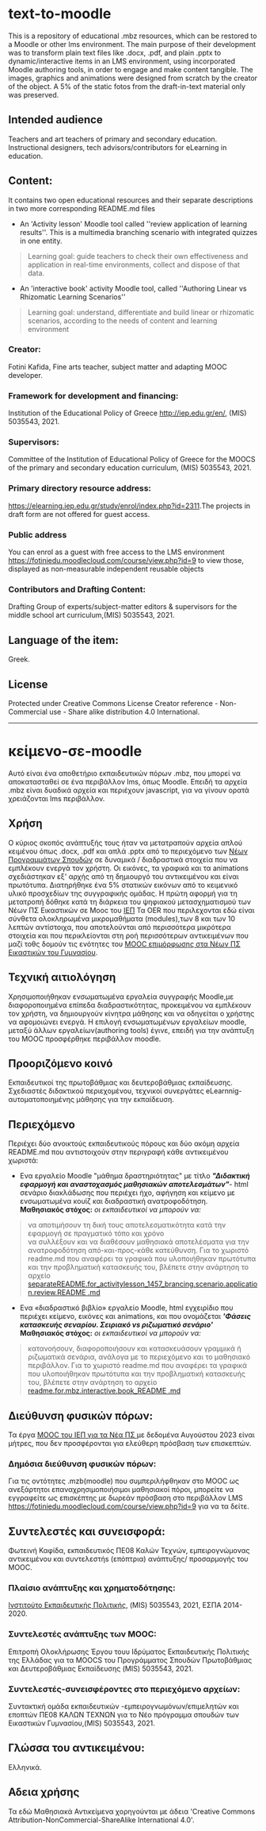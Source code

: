 # text-to-moodle  

This is a repository of educational .mbz resources, which can be restored to a Moodle or other lms environment.
The main purpose of their development was to transform plain text files like .docx, .pdf, and plain .pptx  to dynamic/interactive items in an LMS environment, using incorporated Moodle authoring tools, in order to engage and make content tangible. The images, graphics and animations were designed from scratch by the creator of the object. A 5% of the  static fotos from the draft-in-text material only was preserved.

## Intended audience
Teachers and art teachers of primary and secondary education. Instructional designers, tech advisors/contributors for eLearning in education.

## Content:
It contains two open educational resources and their separate descriptions in two more corresponding README.md files
* An 'Activity lesson' Moodle tool called ''review application of learning results''. This is a multimedia branching scenario with integrated quizzes in one entity.
> Learning goal: guide teachers to check their own effectiveness and application in real-time environments, collect and dispose of that data.
* An 'interactive book' activity Moodle tool, called ''Authoring Linear vs Rhizomatic Learning Scenarios''
>Learning goal: understand, differentiate and build linear or rhizomatic scenarios, according to the needs of content and learning  environment

### Creator:
Fotini Kafida, Fine arts teacher, subject matter and adapting MOOC developer.
### Framework for development and financing:
Institution of the Educational Policy of Greece <http://iep.edu.gr/en/>, (MIS) 5035543, 2021.  
### Supervisors:
Committee of the Institution of Educational Policy of Greece for the MOOCS of the primary and secondary education curriculum, (MIS) 5035543, 2021. 
### Primary directory resource address:
<https://elearning.iep.edu.gr/study/enrol/index.php?id=2311>.Τhe projects in draft form are not offered for guest access.
### Public address 
You can enrol as a guest with free access to the LMS environment <https://fotiniedu.moodlecloud.com/course/view.php?id=9> to view those, displayed as non-measurable independent reusable objects 
### Contributors and Drafting  Content:
Drafting Group of experts/subject-matter editors & supervisors for the middle school art curriculum,(MIS) 5035543, 2021.  

## Language of the item:
Greek.  
## License
Protected under Creative Commons License Creator reference - Non-Commercial use - Share alike distribution 4.0 International.  

________________________

# κείμενο-σε-moodle

Αυτό είναι ένα αποθετήριο εκπαιδευτικών πόρων .mbz, που μπορεί να αποκατασταθεί σε ένα περιβάλλον lms, όπως Moodle.
Eπειδή τα αρχεία .mbz είναι δυαδικά αρχεία και περιέχουν javascript, για να γίνουν ορατά χρειάζονται lms περιβάλλον.

## Χρήση
Ο κύριος σκοπός ανάπτυξής τους  ήταν να μετατραπούν αρχεία απλού κειμένου όπως .docx, .pdf και απλά .pptx από το περιεχόμενο των [Νέων Προγραμμάτων Σπουδών](http://iep.edu.gr/el/nea-ps-provoli) σε δυναμικά / διαδραστικά στοιχεία που να εμπλέκουν ενεργά τον χρήστη. Οι εικόνες, τα γραφικά και τα animations σχεδιάστηκαν εξ' αρχής από τη δημιουργό του αντικειμένου και είναι πρωτότυπα. Διατηρήθηκε ένα 5% στατικών εικόνων από το κειμενικό υλικό προσχεδίων της συγγραφικής ομάδας. Η πρώτη αφορμή για τη μετατροπή δόθηκε κατά τη διάρκεια του ψηφιακού μετασχηματισμού των Νέων ΠΣ Εικαστικών σε Mooc του [ΙΕΠ](http://iep.edu.gr/el/)
Τα OER που περιλεχονται εδώ είναι σύνθετα  ολοκληρωμένα μικρομαθήματα (modules),των 8 και των 10 λεπτών αντίστοιχα, που αποτελούνται από περισσότερα μικρότερα στοιχεία και που  περικλείονται στη ροή περισσότερων αντικειμένων που μαζί τοθς δομούν τις  ενότητες του [MOOC επιμόρφωσης στα Νέων ΠΣ Εικαστικών του Γυμνασίου](https://elearning.iep.edu.gr/study/course/view.php?id=2311). 

## Τεχνική αιτιολόγηση
Χρησιμοποιήθηκαν ενσωματωμένα εργαλεία συγγραφής Moodle,με διαφοροποιημένα επίπεδα  διαδραστικότητας, προκειμένου να εμπλέκουν τον χρήστη, να δημιουργούν κίνητρα μάθησης και να οδηγείται ο χρήστης να αφομοιώνει ενεργά. Η επιλογή ενσωματωμένων εργαλείων moodle, μεταξύ άλλων εργαλείων(authoring tools) έγινε, επειδή για την ανάπτυξη του MOOC προσφέρθηκε περιβάλλον moodle.
 
## Προοριζόμενο κοινό
Eκπαιδευτικοί της πρωτοβάθμιας και δευτεροβάθμιας εκπαίδευσης. Σχεδιαστές διδακτικού περιεχομένου, τεχνικοί συνεργάτες eLearnnig-αυτοματοποιημένης μάθησης για την εκπαίδευση.

## Περιεχόμενο
Περιέχει δύο ανοικτούς εκπαιδευτικούς πόρους και  δύο ακόμη αρχεία README.md που αντιστοιχούν στην περιγραφή κάθε αντικειμένου χωριστά:  
* Ενα εργαλείο Moodle "μάθημα δραστηριότητας" με τίτλο  ***"Διδακτική εφαρμογή και αναστοχασμός μαθησιακών αποτελεσμάτων"***- html σενάριο διακλάδωσης που περιέχει ήχο, αφήγηση και κείμενο με ενσωματωμένα κουίζ και διαδραστική ανατροφοδότηση.  
 **Μαθησιακός στόχος:** *οι εκπαιδευτικοί να μπορούν να:*
 >  να αποτιμήσουν τη δική τους αποτελεσματικότητα κατά την εφαρμογή σε πραγματικό τόπο και χρόνο  
 >  να συλλέξουν και να διαθέσουν μαθησιακά αποτελέσματα για την ανατροφοδότηση από-και-προς-κάθε κατεύθυνση.
Για το χωριστό readme.md που αναφέρει τα γραφικά που υλοποιήθηκαν πρωτότυπα και την προβληματική κατασκευής του, βλέπετε στην ανάρτηση το αρχείο  [separateREADME.for_activitylesson_1457_brancing.scenario.application.review.README .md](https://github.com/fotinikafida/text-to-moodle/blob/main/separateREADME.for_activitylesson_1457_brancing.scenario.application.review.README%20.md)

* Ενα «διαδραστικό βιβλίο» εργαλείο Moodle, html εγχειρίδιο που περιέχει κείμενο, εικόνες και animations, και που ονομάζεται ***'Φάσεις κατασκευής σεναρίου. Σειριακό vs ριζωματικό σενάριο'***  
 **Μαθησιακός στόχος:** *οι εκπαιδευτικοί να μπορούν να:* 
> κατανοήσουν, διαφοροποιήσουν και κατασκευάσουν γραμμικά ή ριζωματικά σενάρια, ανάλογα με το περιεχόμενο και το μαθησιακό περιβάλλον.
> Για το χωριστό readme.md που αναφέρει τα γραφικά που υλοποιήθηκαν πρωτότυπα και την προβληματική κατασκευής του, βλέπετε στην ανάρτηση το αρχείο [readme.for.mbz.interactive.book_README .md](https://github.com/fotinikafida/text-to-moodle/blob/main/readme.for.mbz.interactive.book_README%20.md)

## Διεύθυνση φυσικών πόρων:
Τα έργα [MOOC του ΙΕΠ για τα Νέα ΠΣ ](https://elearning.iep.edu.gr/study/course/index.php?categoryid=68&browse=courses&perpage=20&page=1) με δεδομένα Αυγούστου 2023 είναι μήτρες, που δεν προσφέρονται για ελεύθερη πρόσβαση των επισκεπτών.
### Δημόσια διεύθυνση φυσικών πόρων: 
Για τις οντότητες .mzb(moodle) που συμπεριλήφθηκαν στο MOOC ως ανεξάρτητοι επαναχρησιμοποιήσιμοι  μαθησιακοί πόροι, μπορείτε να εγγραφείτε ως επισκέπτης με δωρεάν πρόσβαση στο περιβάλλον LMS <https://fotiniedu.moodlecloud.com/course/view.php?id=9> για να τα δείτε.

## Συντελεστές και συνεισφορά:
Φωτεινή Καφίδα, εκπαιδευτικός ΠΕ08 Καλών Τεχνών, εμπειρογνώμονας αντικειμένου και συντελεστήs (επόπτρια) ανάπτυξης/ προσαρμογής του MOOC.
### Πλαίσιο ανάπτυξης και χρηματοδότησης:
[Ινστιτούτο Εκπαιδευτικής Πολιτικής](http://iep.edu.gr/el/), (MIS) 5035543, 2021, ΕΣΠΑ 2014-2020.
### Συντελεστές ανάπτυξης των MOOC:
Επιτροπή Ολοκλήρωσης Έργου τουυ Ιδρύματος Εκπαιδευτικής Πολιτικής της Ελλάδας για τα MOOCS του Προγράμματος Σπουδών Πρωτοβάθμιας και Δευτεροβάθμιας Εκπαίδευσης (MIS) 5035543, 2021.
### Συντελεστές-συνεισφέροντες στο περιεχόμενο αρχείων:
Συντακτική ομάδα εκπαιδευτικών -εμπειρογνωμόνων/επιμελητών και εποπτών ΠΕ08 ΚΑΛΩΝ ΤΕΧΝΩΝ για το Νέο πρόγραμμα σπουδών των Εικαστικών Γυμνασίου,(MIS) 5035543, 2021.

## Γλώσσα του αντικειμένου:
Ελληνικά.
## Αδεια χρήσης
Τα εδώ Μαθησιακά Αντικείμενα χορηγούνται με άδεια 'Creative Commons Attribution-NonCommercial-ShareAlike International 4.0'.
